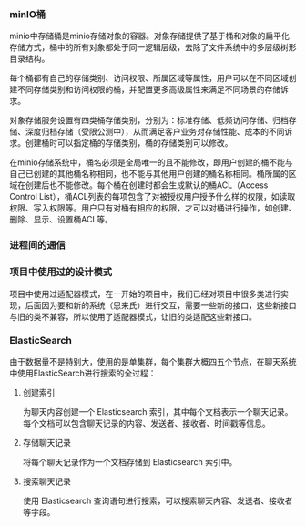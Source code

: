 ### minIO桶

minio中存储桶是minio存储对象的容器。对象存储提供了基于桶和对象的扁平化存储方式，桶中的所有对象都处于同一逻辑层级，去除了文件系统中的多层级树形目录结构。

每个桶都有自己的存储类别、访问权限、所属区域等属性，用户可以在不同区域创建不同存储类别和访问权限的桶，并配置更多高级属性来满足不同场景的存储诉求。

对象存储服务设置有四类桶存储类别，分别为：标准存储、低频访问存储、归档存储、深度归档存储（受限公测中），从而满足客户业务对存储性能、成本的不同诉求。创建桶时可以指定桶的存储类别，桶的存储类别可以修改。

在minio存储系统中，桶名必须是全局唯一的且不能修改，即用户创建的桶不能与自己已创建的其他桶名称相同，也不能与其他用户创建的桶名称相同。桶所属的区域在创建后也不能修改。每个桶在创建时都会生成默认的桶ACL（Access Control List），桶ACL列表的每项包含了对被授权用户授予什么样的权限，如读取权限、写入权限等。用户只有对桶有相应的权限，才可以对桶进行操作，如创建、删除、显示、设置桶ACL等。

### 进程间的通信



### 项目中使用过的设计模式

项目中使用过适配器模式，在一开始的项目中，我们已经对项目中很多类进行实现，后面因为要和新的系统（思来氏）进行交互，需要一些新的接口，这些新接口与旧的类不兼容，所以使用了适配器模式，让旧的类适配这些新接口。

### ElasticSearch

由于数据量不是特别大，使用的是单集群，每个集群大概四五个节点，在聊天系统中使用ElasticSearch进行搜索的全过程：

1. 创建索引

   为聊天内容创建一个 Elasticsearch 索引，其中每个文档表示一个聊天记录。每个文档可以包含聊天记录的内容、发送者、接收者、时间戳等信息。

2. 存储聊天记录

   将每个聊天记录作为一个文档存储到 Elasticsearch 索引中。

3. 搜索聊天记录

   使用 Elasticsearch 查询语句进行搜索，可以搜索聊天内容、发送者、接收者等字段。



